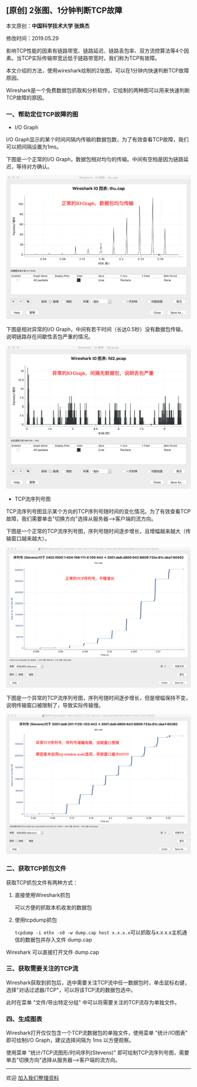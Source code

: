 ## [原创] 2张图、1分钟判断TCP故障

本文原创：**中国科学技术大学 张焕杰**

修改时间：2019.05.29

影响TCP性能的因素有链路带宽、链路延迟、链路丢包率、双方流控算法等4个因素。当TCP实际传输带宽远低于链路带宽时，我们称为TCP有故障。

本文介绍的方法，使用wireshark绘制的2张图，可以在1分钟内快速判断TCP故障原因。

Wireshark是一个免费数据包抓取和分析软件，它绘制的两种图可以用来快速判断TCP故障的原因。

### 一、帮助定位TCP故障的图

* I/O Graph

I/O Graph显示的某个时间间隔内传输的数据包数，为了有效查看TCP故障，我们可以把间隔设置为1ms。

下图是一个正常的I/O Graph，数据包相对均匀的传输。中间有空档是因为链路延迟，等待对方确认。

![Good](img/good-io.png)

下图是相对异常的I/O Graph，中间有若干时间（长达0.5秒）没有数据包传输，说明链路存在间歇性丢包严重的情况。

![Bad](img/fd2-io.png)

* TCP流序列号图

TCP流序列号图显示某个方向的TCP序列号随时间的变化情况。为了有效查看TCP故障，我们需要单击"切换方向"选择从服务器-->客户端的流方向。

下图是一个正常的TCP流序列号图，序列号随时间逐步增长，且增幅越来越大（传输窗口越来越大）。

![Good](img/good-ts.png)

下图是一个异常的TCP流序列号图，序列号随时间逐步增长，但是增幅保持不变，说明传输窗口被限制了，导致实际传输慢。

![Bad-1](img/bad-ts-1.png)


### 二、获取TCP抓包文件

获取TCP抓包文件有两种方式：

1. 直接使用Wireshark抓包
   
   可以方便的抓取本机收发的数据包

2. 使用tcpdump抓包

   `tcpdump -i ethx -s0 -w dump.cap host x.x.x.x`可以抓取与x.x.x.x主机通信的数据包并存入文件 dump.cap 

  Wireshark 可以直接打开文件 dump.cap

### 三、获取需要关注的TCP流

Wireshark获取到抓包后，选中需要关注TCP流中任一数据包时，单击鼠标右键，选择"对话过滤器/TCP"，可以将该TCP流的数据包选中。

此时在菜单 "文件/导出特定分组" 中可以将需要关注的TCP流存为单独文件。

### 四、生成图表

Wireshark打开仅仅包含一个TCP流数据包的单独文件，使用菜单 "统计/IO图表" 即可绘制I/O Graph，建议选择间隔为 1ms 以方便观察。

使用菜单 "统计/TCP流图形/时间序列(Stevens)" 即可绘制TCP流序列号图，需要单击"切换方向"选择从服务器-->客户端的流方向。



***
欢迎 [加入我们整理资料](https://github.com/bg6cq/ITTS)

